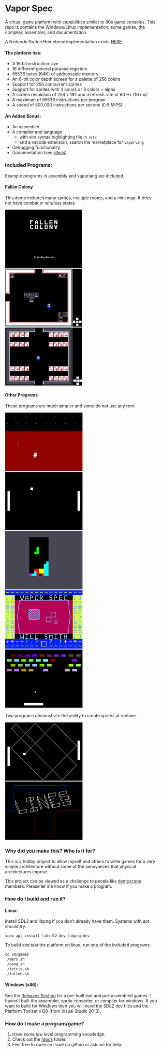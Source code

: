 # Vapor Spec
A virtual game platform with capabilities similar to 80s game consoles. 
This repo is contains the Windows/Linux implementation, some games, the compiler, assembler, and documentation.

A Nintendo Switch Homebrew implementation exists [HERE](https://github.com/minkcv/vm-switch).

#### The platform has:
- A 16 bit instruction size
- 16 different general purpose registers
- 65536 bytes (64K) of addressable memory
- An 8-bit color depth screen for a palette of 256 colors
- Support for 256 concurrent sprites
- Support for sprites with 4 colors or 3 colors + alpha
- A screen resolution of 256 x 192 and a refresh rate of 60 Hz (16 ms)
- A maximum of 65536 instructions per program
- A speed of 500,000 instructions per second (0.5 MIPS)

#### An Added Bonus:
- An assembler
- A compiler and language
    - with vim syntax highlighting file in `/etc`
    - and a vscode extension, search the marketplace for `vaporlang`
- Debugging functionality
- Documentation (see [/docs](https://github.com/minkcv/vm/tree/master/docs))

### Included Programs:
Example programs in assembly and vaporlang are included. 

#### Fallen Colony 
This demo includes many sprites, multiple rooms, and a mini map. It does not have combat or win/loss states.

![fallencolony3](./etc/fallen3.png)
![fallencolony](./etc/fallen.png)
![fallencolony2](./etc/fallen2.png)

#### Other Programs
These programs are much simpler and some do not use any rom.

![mars](./etc/mars.png)
![pong](./etc/pong.png)
![tetris](./etc/tetris.png)
![paint](./etc/paint.png)
![breakout](./etc/breakout.png)

Two programs demonstrate the ability to create sprites at runtime.

![pong3](./etc/pong3.png) ![lines](./etc/lines.png)

### Why did you make this? Who is it for?
This is a hobby project to allow myself and others to write games for a very simple architecture without some of the annoyances that physical architectures impose.

This project can be viewed as a challenge to people like  [demoscene](https://en.wikipedia.org/wiki/Demoscene) members. Please let me know if you make a program.

### How do I build and run it?
#### Linux:
Install SDL2 and libpng if you don't already have them. Systems with apt should try:

    sudo apt install libsdl2-dev libpng-dev

To build and test the platform on linux, run one of the included programs:

    cd vm/games
    ./mars.sh
    ./pong.sh
    ./tetris.sh
    ./fallen.sh

#### Windows (x86):
See the [Releases Section](https://github.com/minkcv/vm/releases) for a pre-built exe and pre-assembled games.
I haven't built the assembler, sprite converter, or compiler for windows.
If you want to build for Windows then you will need the SDL2 dev files and the Platform Toolset v120 (from Visual Studio 2013).

### How do I make a program/game?
1. Have some low level programming knowledge.
2. Check out the [/docs](https://github.com/minkcv/vm/tree/master/docs) folder.
3. Feel free to open an issue on github or ask me for help.
